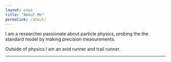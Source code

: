 ```yaml
---
layout: page
title: "About Me"
permalink: /about/
---
```


I am a researcher passionate about particle physics, probing the the standard model by making precision measurements. 

Outside of physics I am an avid runner and trail runner.

---

